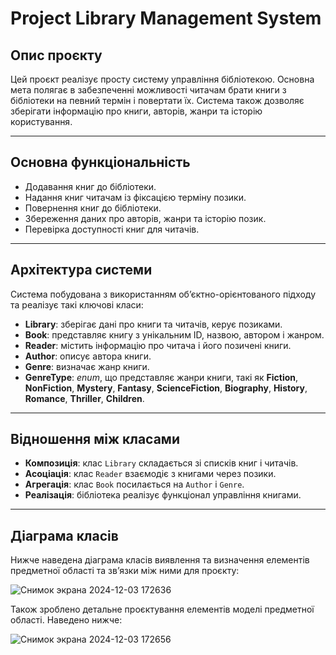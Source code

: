 # Project Library Management System

## Опис проєкту
Цей проєкт реалізує просту систему управління бібліотекою. Основна мета полягає в забезпеченні можливості читачам брати книги з бібліотеки на певний термін і повертати їх. Система також дозволяє зберігати інформацію про книги, авторів, жанри та історію користування.

---

## Основна функціональність
- Додавання книг до бібліотеки.
- Надання книг читачам із фіксацією терміну позики.
- Повернення книг до бібліотеки.
- Збереження даних про авторів, жанри та історію позик.
- Перевірка доступності книг для читачів.

---

## Архітектура системи
Система побудована з використанням об’єктно-орієнтованого підходу та реалізує такі ключові класи:
- **Library**: зберігає дані про книги та читачів, керує позиками.
- **Book**: представляє книгу з унікальним ID, назвою, автором і жанром.
- **Reader**: містить інформацію про читача і його позичені книги.
- **Author**: описує автора книги.
- **Genre**: визначає жанр книги.
- **GenreType**: *enum*, що представляє жанри книги, такі як **Fiction**, **NonFiction**, **Mystery**, **Fantasy**, **ScienceFiction**, **Biography**, **History**, **Romance**, **Thriller**, **Children**.

---

## Відношення між класами
- **Композиція**: клас `Library` складається зі списків книг і читачів.
- **Асоціація**: клас `Reader` взаємодіє з книгами через позики.
- **Агрегація**: клас `Book` посилається на `Author` і `Genre`.
- **Реалізація**: бібліотека реалізує функціонал управління книгами.

---

## Діаграма класів
Нижче наведена діаграма класів виявлення та визначення елементів предметної області та зв’язки між ними для проєкту:

![Снимок экрана 2024-12-03 172636](https://github.com/user-attachments/assets/731ae057-2306-4f88-b3b9-cb2de9b84d37)

Також зроблено детальне проєктування елементів моделі предметної області. Наведено нижче:

![Снимок экрана 2024-12-03 172656](https://github.com/user-attachments/assets/637067ad-d52a-4eeb-ac61-35a81d9d0b98)

```markdown
